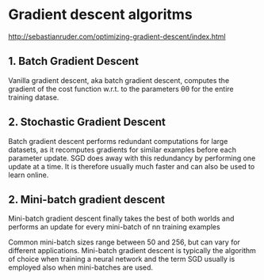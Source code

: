 ﻿# Gradient descent algoritms

http://sebastianruder.com/optimizing-gradient-descent/index.html

## 1. Batch Gradient Descent

Vanilla gradient descent, aka batch gradient descent, computes the gradient of the cost function w.r.t. to the parameters θθ for the entire training datase.

## 2. Stochastic Gradient Descent

Batch gradient descent performs redundant computations for large datasets, as it recomputes gradients for similar examples 
before each parameter update. SGD does away with this redundancy by performing one update at a time. It is therefore usually much faster and can also be used to learn online. 

## 2. Mini-batch gradient descent

Mini-batch gradient descent finally takes the best of both worlds and performs an update for every mini-batch of nn training examples

Common mini-batch sizes range between 50 and 256, but can vary for different applications. 
Mini-batch gradient descent is typically the algorithm of choice when training a neural network and the term SGD usually is employed also when mini-batches are used. 